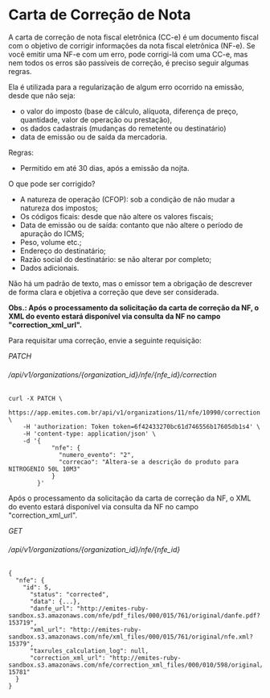 # Carta de Correção de Nota

A carta de correção de nota fiscal eletrônica (CC-e) é um documento fiscal com o objetivo de corrigir informações da nota fiscal eletrônica (NF-e).
Se você emitir uma NF-e com um erro, pode corrigi-lá com uma CC-e, mas nem todos os erros são passíveis de correção, é preciso seguir algumas regras.

Ela é utilizada para a regularização de algum erro ocorrido na emissão, desde que não seja: 

* o valor do imposto (base de cálculo, alíquota, diferença de preço, quantidade, valor de operação ou prestação), 
* os dados cadastrais (mudanças do remetente ou destinatário)
* data de emissão ou de saída da mercadoria.

Regras:

* Permitido em até 30 dias, após a emissão da nojta.

O que pode ser corrigido?

* A natureza de operação (CFOP): sob a condição de não mudar a natureza dos impostos;
* Os códigos ficais: desde que não altere os valores fiscais;
* Data de emissão ou de saída: contanto que não altere o período de apuração do ICMS;
* Peso, volume etc.;
* Endereço do destinatário;
* Razão social do destinatário: se não alterar por completo;
* Dados adicionais.

Não há um padrão de texto, mas o emissor tem a obrigação de descrever de forma clara e objetiva a correção que deve ser considerada. 

**Obs.: Após o processamento da solicitação da carta de correção da NF, o XML do evento estará disponível via consulta da NF no campo "correction_xml_url".**

Para requisitar uma correção, envie a seguinte requisição:

 
<div class="api-endpoint">
    <div class="endpoint-data">
        <i class="label label-get">PATCH</i>
        <h6>/api/v1/organizations/{organization_id}/nfe/{nfe_id}/correction </h6>
    </div>
</div> 

```shell
curl -X PATCH \
  https://app.emites.com.br/api/v1/organizations/11/nfe/10990/correction \
    -H 'authorization: Token token=6f42433270bc61d746556b17605db1s4' \
    -H 'content-type: application/json' \
    -d '{
            "nfe": {
              "numero_evento": "2",
              "correcao": "Altera-se a descrição do produto para NITROGENIO 50L 10M3"
            }
        }'
```

Após o processamento da solicitação da carta de correção da NF, o XML do evento estará disponível via consulta da NF no campo "correction_xml_url".

<div class="api-endpoint">
    <div class="endpoint-data">
        <i class="label label-get">GET</i>
        <h6>/api/v1/organizations/{organization_id}/nfe/{nfe_id}  </h6>
    </div>
</div>

```
{
  "nfe": {
    "id": 5,
      "status": "corrected",
      "data": {...},
      "danfe_url": "http://emites-ruby-sandbox.s3.amazonaws.com/nfe/pdf_files/000/015/761/original/danfe.pdf?153719",
      "xml_url": "http://emites-ruby-sandbox.s3.amazonaws.com/nfe/xml_files/000/015/761/original/nfe.xml?15379",
      "taxrules_calculation_log": null,
      "correction_xml_url": "http://emites-ruby-sandbox.s3.amazonaws.com/nfe/correction_xml_files/000/010/598/original/correction_nfe.xml?15781"
  }
}
```
